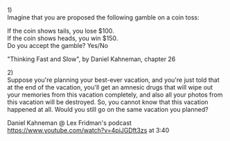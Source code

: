 

1)</br>
Imagine that you are proposed the following gamble on a coin toss:</br>

If the coin shows tails, you lose $100.</br>
If the coin shows heads, you win $150.</br>
Do you accept the gamble? Yes/No</br>

"Thinking Fast and Slow", by Daniel Kahneman, chapter 26

2)</br>
Suppose you're planning your best-ever vacation, and you're just told that at the end of the vacation, you'll get an
amnesic drugs that will wipe out your memories from this vacation completely, and also all your photos from this vacation will be destroyed.
So, you cannot know that this vacation happened at all. Would you still go on the same vacation you planned?

Daniel Kahneman @ Lex Fridman's podcast
https://www.youtube.com/watch?v=4piJGDft3zs at 3:40